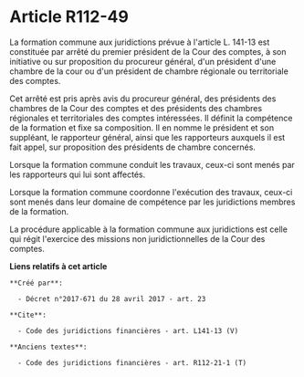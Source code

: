 # Article R112-49

La formation commune aux juridictions prévue à l'article L. 141-13 est constituée par arrêté du premier président de la Cour
des comptes, à son initiative ou sur proposition du procureur général, d'un président d'une chambre de la cour ou d'un
président de chambre régionale ou territoriale des comptes.

Cet arrêté est pris après avis du procureur général, des présidents des chambres de la Cour des comptes et des présidents des
chambres régionales et territoriales des comptes intéressées. Il définit la compétence de la formation et fixe sa
composition. Il en nomme le président et son suppléant, le rapporteur général, ainsi que les rapporteurs auxquels il est fait
appel, sur proposition des présidents de chambre concernés.

Lorsque la formation commune conduit les travaux, ceux-ci sont menés par les rapporteurs qui lui sont affectés.

Lorsque la formation commune coordonne l'exécution des travaux, ceux-ci sont menés dans leur domaine de compétence par les
juridictions membres de la formation.

La procédure applicable à la formation commune aux juridictions est celle qui régit l'exercice des missions non
juridictionnelles de la Cour des comptes.

**Liens relatifs à cet article**

	**Créé par**:

	  - Décret n°2017-671 du 28 avril 2017 - art. 23

	**Cite**:

	  - Code des juridictions financières - art. L141-13 (V)

	**Anciens textes**:

	  - Code des juridictions financières - art. R112-21-1 (T)
